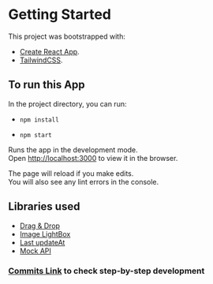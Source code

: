 # Getting Started

This project was bootstrapped with:
- [Create React App](https://github.com/facebook/create-react-app).
- [TailwindCSS](https://tailwindcss.com/).

## To run this App

In the project directory, you can run:

- `npm install`

- `npm start`

Runs the app in the development mode.\
Open [http://localhost:3000](http://localhost:3000) to view it in the browser.

The page will reload if you make edits.\
You will also see any lint errors in the console.

## Libraries used
- [Drag & Drop](https://www.npmjs.com/package/react-beautiful-dnd)
- [Image LightBox](https://www.npmjs.com/package/simple-react-lightbox)
- [Last updateAt](https://www.npmjs.com/package/react-time-ago)
- [Mock API](https://github.com/mswjs/msw)

### [Commits Link](https://github.com/vudaysai/fabio-tests/commits/main) to check step-by-step development
